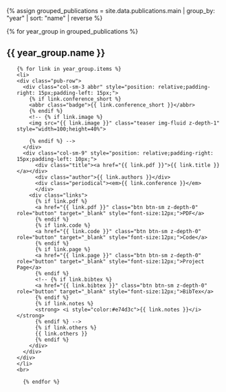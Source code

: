 <!-- <h2 id="publications" style="margin: 2px 0px -15px;">Publications</h2> -->

<div class="publications">
  {% assign grouped_publications = site.data.publications.main | group_by: "year" | sort: "name" | reverse %}
  
  {% for year_group in grouped_publications %}
  <h2 class="year">{{ year_group.name }}</h2>
  <ol class="bibliography">

<!-- {% for link in site.data.publications.main %} -->
    {% for link in year_group.items %}
    <li>
    <div class="pub-row">
      <div class="col-sm-3 abbr" style="position: relative;padding-right: 15px;padding-left: 15px;">
        {% if link.conference_short %} 
        <abbr class="badge">{{ link.conference_short }}</abbr>
        {% endif %}
        <!-- {% if link.image %} 
        <img src="{{ link.image }}" class="teaser img-fluid z-depth-1" style="width=100;height=40%">
        
        {% endif %} -->
      </div>
      <div class="col-sm-9" style="position: relative;padding-right: 15px;padding-left: 10px;">
          <div class="title"><a href="{{ link.pdf }}">{{ link.title }}</a></div>
          <div class="author">{{ link.authors }}</div>
          <div class="periodical"><em>{{ link.conference }}</em>
          </div>
        <div class="links">
          {% if link.pdf %} 
          <a href="{{ link.pdf }}" class="btn btn-sm z-depth-0" role="button" target="_blank" style="font-size:12px;">PDF</a>
          {% endif %}
          {% if link.code %} 
          <a href="{{ link.code }}" class="btn btn-sm z-depth-0" role="button" target="_blank" style="font-size:12px;">Code</a>
          {% endif %}
          {% if link.page %} 
          <a href="{{ link.page }}" class="btn btn-sm z-depth-0" role="button" target="_blank" style="font-size:12px;">Project Page</a>
          {% endif %}
          <!-- {% if link.bibtex %} 
          <a href="{{ link.bibtex }}" class="btn btn-sm z-depth-0" role="button" target="_blank" style="font-size:12px;">BibTex</a>
          {% endif %}
          {% if link.notes %} 
          <strong> <i style="color:#e74d3c">{{ link.notes }}</i></strong>
          {% endif %} -->
          {% if link.others %} 
          {{ link.others }}
          {% endif %}
        </div>
      </div>
    </div>
    </li>
    <br>
      
      {% endfor %}

</ol>
</div>
